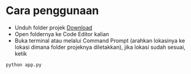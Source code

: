 # Cara penggunaan

- Unduh folder projek [Download](https://github.com/SIUBSI/Tugas-Kelompok/archive/refs/heads/TugasKel.zip)
- Open foldernya ke Code Editor kalian
- Buka terminal atau melalui Command Prompt (arahkan lokasinya ke lokasi dimana folder projeknya diletakkan), jika lokasi sudah sesuai, ketik
```python
python app.py
```